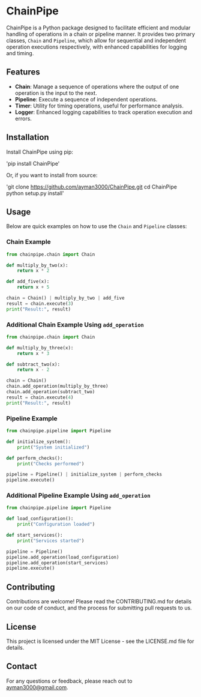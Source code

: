 # ChainPipe

ChainPipe is a Python package designed to facilitate efficient and modular handling of operations in a chain or pipeline manner. It provides two primary classes, `Chain` and `Pipeline`, which allow for sequential and independent operation executions respectively, with enhanced capabilities for logging and timing.

## Features

- **Chain**: Manage a sequence of operations where the output of one operation is the input to the next.
- **Pipeline**: Execute a sequence of independent operations.
- **Timer**: Utility for timing operations, useful for performance analysis.
- **Logger**: Enhanced logging capabilities to track operation execution and errors.

## Installation

Install ChainPipe using pip:

'pip install ChainPipe'

Or, if you want to install from source:

'git clone https://github.com/ayman3000/ChainPipe.git
cd ChainPipe
python setup.py install'

## Usage

Below are quick examples on how to use the `Chain` and `Pipeline` classes:

### Chain Example

```python
from chainpipe.chain import Chain

def multiply_by_two(x):
    return x * 2

def add_five(x):
    return x + 5

chain = Chain() | multiply_by_two | add_five
result = chain.execute(3)
print("Result:", result)
```

### Additional Chain Example Using `add_operation`

```python
from chainpipe.chain import Chain

def multiply_by_three(x):
    return x * 3

def subtract_two(x):
    return x - 2

chain = Chain()
chain.add_operation(multiply_by_three)
chain.add_operation(subtract_two)
result = chain.execute(4)
print("Result:", result)
```

### Pipeline Example

```python
from chainpipe.pipeline import Pipeline

def initialize_system():
    print("System initialized")

def perform_checks():
    print("Checks performed")

pipeline = Pipeline() | initialize_system | perform_checks
pipeline.execute()
```

### Additional Pipeline Example Using `add_operation`

```python
from chainpipe.pipeline import Pipeline

def load_configuration():
    print("Configuration loaded")

def start_services():
    print("Services started")

pipeline = Pipeline()
pipeline.add_operation(load_configuration)
pipeline.add_operation(start_services)
pipeline.execute()
```

## Contributing

Contributions are welcome! Please read the CONTRIBUTING.md for details on our code of conduct, and the process for submitting pull requests to us.

## License

This project is licensed under the MIT License - see the LICENSE.md file for details.

## Contact

For any questions or feedback, please reach out to ayman3000@gmail.com.
